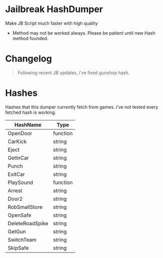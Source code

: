 # Jailbreak HashDumper

Make JB Script much faster with high quality

- Method may not be worked always. Please be patient until new Hash method founded.

# Changelog

> Following recent JB updates, i've fixed gunshop hash.

# Hashes
Hashes that this dumper currently fetch from games.
i've not tested every fetched hash is working.

| HashName        | Type     |
|-----------------|----------|
| OpenDoor        | function |
| CarKick         | string   |
| Eject           | string   |
| GetInCar        | string   |
| Punch           | string   |
| ExitCar         | string   |
| PlaySound       | function |
| Arrest          | string   |
| Door2           | string   |
| RobSmallStore   | string   |
| OpenSafe        | string   |
| DeleteRoadSpike | string   |
| GetGun          | string   |
| SwitchTeam      | string   |
| SkipSafe        | string   |
